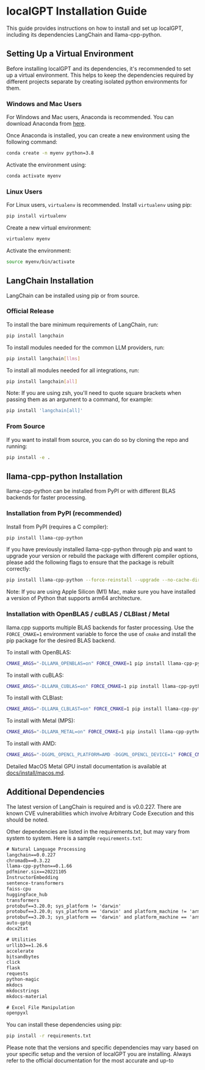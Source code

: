 # localGPT Installation Guide

This guide provides instructions on how to install and set up localGPT, including its dependencies LangChain and
llama-cpp-python.

## Setting Up a Virtual Environment

Before installing localGPT and its dependencies, it's recommended to set up a virtual environment. This helps to keep
the dependencies required by different projects separate by creating isolated python environments for them.

### Windows and Mac Users

For Windows and Mac users, Anaconda is recommended. You can download Anaconda from
[here](https://www.anaconda.com/products/distribution).

Once Anaconda is installed, you can create a new environment using the following command:

```bash
conda create -n myenv python=3.8
```

Activate the environment using:

```bash
conda activate myenv
```

### Linux Users

For Linux users, `virtualenv` is recommended. Install `virtualenv` using pip:

```bash
pip install virtualenv
```

Create a new virtual environment:

```bash
virtualenv myenv
```

Activate the environment:

```bash
source myenv/bin/activate
```

## LangChain Installation

LangChain can be installed using pip or from source.

### Official Release

To install the bare minimum requirements of LangChain, run:

```bash
pip install langchain
```

To install modules needed for the common LLM providers, run:

```bash
pip install langchain[llms]
```

To install all modules needed for all integrations, run:

```bash
pip install langchain[all]
```

Note: If you are using zsh, you'll need to quote square brackets when passing them as an argument to a command, for
example:

```bash
pip install 'langchain[all]'
```

### From Source

If you want to install from source, you can do so by cloning the repo and running:

```bash
pip install -e .
```

## llama-cpp-python Installation

llama-cpp-python can be installed from PyPI or with different BLAS backends for faster processing.

### Installation from PyPI (recommended)

Install from PyPI (requires a C compiler):

```bash
pip install llama-cpp-python
```

If you have previously installed llama-cpp-python through pip and want to upgrade your version or rebuild the package
with different compiler options, please add the following flags to ensure that the package is rebuilt correctly:

```bash
pip install llama-cpp-python --force-reinstall --upgrade --no-cache-dir
```

Note: If you are using Apple Silicon (M1) Mac, make sure you have installed a version of Python that supports arm64
architecture.

### Installation with OpenBLAS / cuBLAS / CLBlast / Metal

llama.cpp supports multiple BLAS backends for faster processing. Use the `FORCE_CMAKE=1` environment variable to force
the use of `cmake` and install the pip package for the desired BLAS backend.

To install with OpenBLAS:

```bash
CMAKE_ARGS="-DLLAMA_OPENBLAS=on" FORCE_CMAKE=1 pip install llama-cpp-python
```

To install with cuBLAS:

```bash
CMAKE_ARGS="-DLLAMA_CUBLAS=on" FORCE_CMAKE=1 pip install llama-cpp-python
```

To install with CLBlast:

```bash
CMAKE_ARGS="-DLLAMA_CLBLAST=on" FORCE_CMAKE=1 pip install llama-cpp-python
```

To install with Metal (MPS):

```bash
CMAKE_ARGS="-DLLAMA_METAL=on" FORCE_CMAKE=1 pip install llama-cpp-python
```

To install with AMD:

```bash
CMAKE_ARGS="-DGGML_OPENCL_PLATFORM=AMD -DGGML_OPENCL_DEVICE=1" FORCE_CMAKE=1 pip install llama-cpp-python
```

Detailed MacOS Metal GPU install documentation is available at [docs/install/macos.md](docs/install/macos.md).

## Additional Dependencies

The latest version of LangChain is required and is v0.0.227. There are known CVE vulnerabilities which involve Arbitrary
Code Execution and this should be noted.

Other dependencies are listed in the requirements.txt, but may vary from system to system. Here is a sample
`requirements.txt`:

```txt
# Natural Language Processing
langchain==0.0.227
chromadb==0.3.22
llama-cpp-python==0.1.66
pdfminer.six==20221105
InstructorEmbedding
sentence-transformers
faiss-cpu
huggingface_hub
transformers
protobuf==3.20.0; sys_platform != 'darwin'
protobuf==3.20.0; sys_platform == 'darwin' and platform_machine != 'arm64'
protobuf==3.20.3; sys_platform == 'darwin' and platform_machine == 'arm64'
auto-gptq
docx2txt

# Utilities
urllib3==1.26.6
accelerate
bitsandbytes
click
flask
requests
python-magic
mkdocs
mkdocstrings
mkdocs-material

# Excel File Manipulation
openpyxl
```

You can install these dependencies using pip:

```bash
pip install -r requirements.txt
```

Please note that the versions and specific dependencies may vary based on your specific setup and the version of
localGPT you are installing. Always refer to the official documentation for the most accurate and up-to
